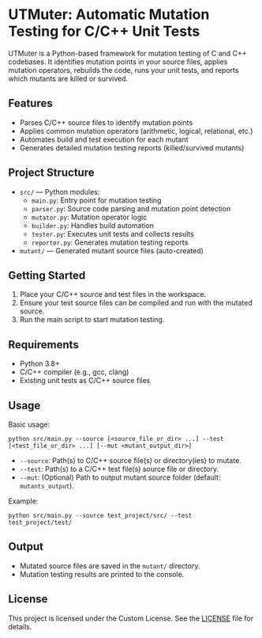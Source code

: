 # UTMuter: Automatic Mutation Testing for C/C++ Unit Tests

UTMuter is a Python-based framework for mutation testing of C and C++ codebases. It identifies mutation points in your source files, applies mutation operators, rebuilds the code, runs your unit tests, and reports which mutants are killed or survived.

## Features
- Parses C/C++ source files to identify mutation points
- Applies common mutation operators (arithmetic, logical, relational, etc.)
- Automates build and test execution for each mutant
- Generates detailed mutation testing reports (killed/survived mutants)

## Project Structure
- `src/` — Python modules:
  - `main.py`: Entry point for mutation testing
  - `parser.py`: Source code parsing and mutation point detection
  - `mutator.py`: Mutation operator logic
  - `builder.py`: Handles build automation
  - `tester.py`: Executes unit tests and collects results
  - `reporter.py`: Generates mutation testing reports
- `mutant/` — Generated mutant source files (auto-created)

## Getting Started
1. Place your C/C++ source and test files in the workspace.
2. Ensure your test source files can be compiled and run with the mutated source.
3. Run the main script to start mutation testing.

## Requirements
- Python 3.8+
- C/C++ compiler (e.g., gcc, clang)
- Existing unit tests as C/C++ source files

## Usage

Basic usage:
```
python src/main.py --source [<source_file_or_dir> ...] --test [<test_file_or_dir> ...] [--mut <mutant_output_dir>]
```
- `--source`: Path(s) to C/C++ source file(s) or directory(ies) to mutate.
- `--test`: Path(s) to a C/C++ test file(s) source file or directory.
- `--mut`: (Optional) Path to output mutant source folder (default: `mutants_output`).

Example:
```
python src/main.py --source test_project/src/ --test test_project/test/
```

## Output
- Mutated source files are saved in the `mutant/` directory.
- Mutation testing results are printed to the console.

## License
This project is licensed under the Custom License. See the [LICENSE](./LICENSE) file for details.
